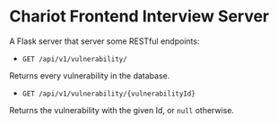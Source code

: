 # Chariot Frontend Interview Server

A Flask server that server some RESTful endpoints:

 - `GET /api/v1/vulnerability/`

Returns every vulnerability in the database.

 - `GET /api/v1/vulnerability/{vulnerabilityId}`

Returns the vulnerability with the given Id, or `null` otherwise.

